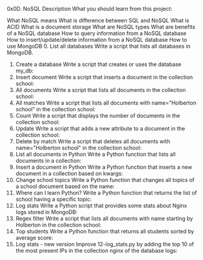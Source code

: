 0x0D. NoSQL
Description
What you should learn from this project:

What NoSQL means
What is difference between SQL and NoSQL
What is ACID
What is a document storage
What are NoSQL types
What are benefits of a NoSQL database
How to query information from a NoSQL database
How to insert/update/delete information from a NoSQL database
How to use MongoDB
0. List all databases
Write a script that lists all databases in MongoDB.
1. Create a database
Write a script that creates or uses the database my_db:
2. Insert document
Write a script that inserts a document in the collection school:
3. All documents
Write a script that lists all documents in the collection school:
4. All matches
Write a script that lists all documents with name="Holberton school" in the collection school:
5. Count
Write a script that displays the number of documents in the collection school:
6. Update
Write a script that adds a new attribute to a document in the collection school:
7. Delete by match
Write a script that deletes all documents with name="Holberton school" in the collection school:
8. List all documents in Python
Write a Python function that lists all documents in a collection:
9. Insert a document in Python
Write a Python function that inserts a new document in a collection based on kwargs:
10. Change school topics
Write a Python function that changes all topics of a school document based on the name:
11. Where can I learn Python?
Write a Python function that returns the list of school having a specific topic:
12. Log stats
Write a Python script that provides some stats about Nginx logs stored in MongoDB:
13. Regex filter
Write a script that lists all documents with name starting by Holberton in the collection school:
14. Top students
Write a Python function that returns all students sorted by average score:
15. Log stats - new version
Improve 12-log_stats.py by adding the top 10 of the most present IPs in the collection nginx of the database logs:
